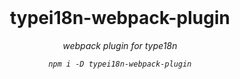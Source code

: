 <br/>

<div align=center>

# typei18n-webpack-plugin

_webpack plugin for type18n_

_`npm i -D typei18n-webpack-plugin`_

</div>

<br />
